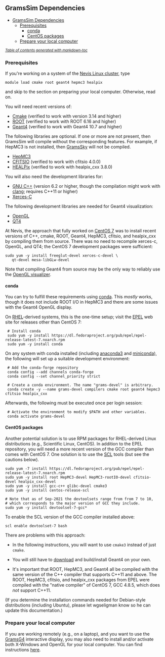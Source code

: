 ## GramsSim Dependencies

- [GramsSim Dependencies](#gramssim-dependencies)
  * [Prerequisites](#prerequisites)
    + [conda](#conda)
    + [CentOS packages](#centos-packages)
  * [Prepare your local computer](#prepare-your-local-computer)

<small><i><a href='http://ecotrust-canada.github.io/markdown-toc/'>Table of contents generated with markdown-toc</a></i></small>

### Prerequisites

If you're working on a system of the [Nevis Linux cluster][4], type

    module load cmake root geant4 hepmc3 healpix

and skip to the section on preparing your local computer. Otherwise, read on.

[4]: https://twiki.nevis.columbia.edu/twiki/bin/view/Main/LinuxCluster

You will need recent versions of:

   - [Cmake](https://cmake.org/) (verified to work with version 3.14 and higher)
   - [ROOT](https://root.cern.ch/) (verified to work with ROOT 6.16 and higher)
   - [Geant4](http://geant4.web.cern.ch/) (verified to work with Geant4 10.7 and higher)
   
The following libraries are optional. If one or more are not present, then GramsSim will compile without the corresponding features. For example, if HepMC3 is not installed, then [GramsSky](GramsSky) will not be compiled.
   
   - [HepMC3](https://gitlab.cern.ch/hepmc/HepMC3) 
   - [CFITSIO](https://heasarc.gsfc.nasa.gov/fitsio/) (verified to work with cfitsio 4.0.0)
   - [HEALPix](https://healpix.sourceforge.io/) (verified to work with healpix_cxx 3.8.0)
  
You will also need the development libraries for:

   - [GNU C++](https://gcc.gnu.org/) (version 6.2 or higher, though the compilation might work with [clang](https://clang.llvm.org/); requires C++11 or higher)
   - [Xerces-C](https://xerces.apache.org/xerces-c/)
   
The following development libraries are needed for Geant4 visualization:

   - [OpenGL](https://www.opengl.org/)
   - [QT4](https://www.qt.io/)

At Nevis, the approach that fully worked on [CentOS 7][5] was to install recent versions of C++, cmake,
ROOT, Geant4, HepMC3, cfitsio, and healpix_cxx by compiling them from source. There was no need to recompile 
xerces-c, OpenGL, and QT4; the CentOS 7 development packages were sufficient:

    sudo yum -y install freeglut-devel xerces-c-devel \
       qt-devel mesa-libGLw-devel
       
[5]: https://www.centos.org/download/

Note that compiling Geant4 from source may be the only way to reliably use the [OpenGL visualizer][6].

[6]: https://conferences.fnal.gov/g4tutorial/g4cd/Documentation/Visualization/G4OpenGLTutorial/G4OpenGLTutorial.html 

#### conda

You can try to fulfill these requirements using [conda][7]. This *mostly* works,
though it does not include ROOT I/O in HepMC3 and there are some issues with the Geant4
OpenGL display. 

[7]: https://docs.conda.io/projects/conda/en/latest/

On [RHEL][8]-derived systems, this is the one-time setup; 
visit the [EPEL][9] web site for releases other than CentOS 7:

[8]: https://www.redhat.com/en/technologies/linux-platforms/enterprise-linux
[9]: https://fedoraproject.org/wiki/EPEL

     # Install conda
     sudo yum -y install https://dl.fedoraproject.org/pub/epel/epel-release-latest-7.noarch.rpm
     sudo yum -y install conda
     
On any system with conda installed (including [anaconda3][10] and [miniconda][11]), the following will set up a suitable development environment:

[10]: https://www.anaconda.com/products/individual
[11]: https://docs.conda.io/en/latest/miniconda.html
     
     # Add the conda-forge repository
     conda config --add channels conda-forge
     conda config --set channel_priority strict

     # Create a conda environment. The name "grams-devel" is arbitrary.
     conda create -y --name grams-devel compilers cmake root geant4 hepmc3 cfitsio healpix_cxx

Afterwards, the following must be executed once per login session:

     # Activate the environment to modify $PATH and other variables.
     conda activate grams-devel

#### CentOS packages

Another potential solution is to use RPM packages for RHEL-derived
Linux distributions (e.g., Scientific Linux, CentOS). In addition to the EPEL repository,
you will need a more recent version of the GCC compiler than comes with CentOS 7. One
solution is to use the [SCL][12] 
tools (but see the cautions below).

[12]: https://www.softwarecollections.org/en/scls/rhscl/devtoolset-7/

    sudo yum -7 install https://dl.fedoraproject.org/pub/epel/epel-release-latest-7.noarch.rpm
    sudo yum -y install root HepMC3-devel HepMC3-rootIO-devel cfitsio-devel healpix_cxx-devel
    sudo yum -y install gcc-c++ glibc-devel cmake3
    sudo yum -y install centos-release-scl
    
    # Note that as of Sep-2021 the devtoolsets range from from 7 to 10,
    # which corresponds to the major version of GCC they include. 
    sudo yum -y install devtoolset-7-gcc*
    
To enable the SCL version of the GCC compiler installed above:

    scl enable devtoolset-7 bash
       
There are problems with this approach:

   - In the following instructions, you will want to use `cmake3` instead of just `cmake`.

   - You will still have to
     [download][13] and
     build/install Geant4 on your own.

   - It's important that ROOT, HepMC3, and Geant4 all be compiled with
     the same version of the C++ compiler that
     supports C++11 and above. The ROOT, HepMC3, cfitsio, and healpix_cxx packages from EPEL were compiled with
     the "native compiler" of CentOS 7, GCC 4.8.5,
     which does _not_ support C++11. 

[13]: https://geant4.web.cern.ch/support/download

(If you determine the installation commands needed for
Debian-style distributions (including Ubuntu), please let
wgseligman know so he can update this documentation.)
 
### Prepare your local computer 
   
If you are working remotely (e.g., on a laptop), and you want to use
the [GramsG4](GramsG4/README.md) interactive display, you may also need to
install and/or activate both X-Windows and OpenGL for your local
computer. You can find instructions
[here][14].

[14]: https://twiki.nevis.columbia.edu/twiki/bin/view/Main/X11OnLaptops
